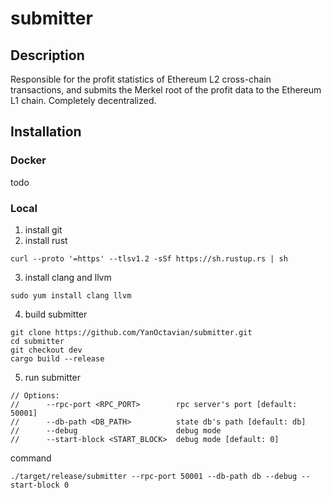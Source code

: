 # submitter

## Description

Responsible for the profit statistics of Ethereum L2 cross-chain transactions, 
and submits the Merkel root of the profit data to the Ethereum L1 chain. 
Completely decentralized.
## Installation

### Docker
todo

### Local

1. install git
2. install rust
```angular2html
curl --proto '=https' --tlsv1.2 -sSf https://sh.rustup.rs | sh
```
3. install clang and llvm
```angular2html
sudo yum install clang llvm
```

4. build submitter
```angular2html
git clone https://github.com/YanOctavian/submitter.git
cd submitter
git checkout dev
cargo build --release
```
5. run submitter
```angular2html
// Options:
//      --rpc-port <RPC_PORT>        rpc server's port [default: 50001]
//      --db-path <DB_PATH>          state db's path [default: db]
//      --debug                      debug mode
//      --start-block <START_BLOCK>  debug mode [default: 0]
```
command
```angular2html
./target/release/submitter --rpc-port 50001 --db-path db --debug --start-block 0
```



